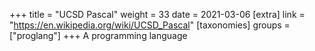 +++
title = "UCSD Pascal"
weight = 33
date = 2021-03-06
[extra]
link = "https://en.wikipedia.org/wiki/UCSD_Pascal"
[taxonomies]
groups = ["proglang"]
+++
A programming language

